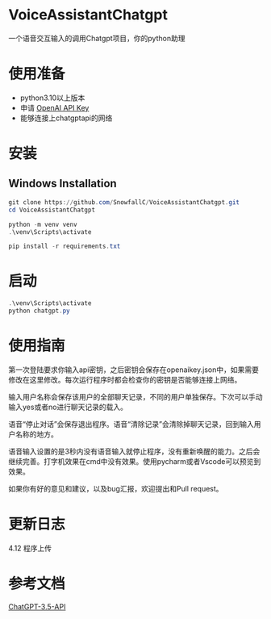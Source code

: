 # VoiceAssistantChatgpt
一个语音交互输入的调用Chatgpt项目，你的python助理
# 使用准备
-   python3.10以上版本
-   申请 [OpenAI API Key](https://platform.openai.com/account/api-keys) 
-   能够连接上chatgptapi的网络
# 安装
## Windows Installation
```powershell
git clone https://github.com/SnowfallC/VoiceAssistantChatgpt.git
cd VoiceAssistantChatgpt

python -m venv venv
.\venv\Scripts\activate

pip install -r requirements.txt
```
# 启动
```powershell
.\venv\Scripts\activate
python chatgpt.py
```
# 使用指南
第一次登陆要求你输入api密钥，之后密钥会保存在openaikey.json中，如果需要修改在这里修改。每次运行程序时都会检查你的密钥是否能够连接上网络。

输入用户名称会保存该用户的全部聊天记录，不同的用户单独保存。下次可以手动输入yes或者no进行聊天记录的载入。

语音“停止对话”会保存退出程序。语音“清除记录”会清除掉聊天记录，回到输入用户名称的地方。

语音输入设置的是3秒内没有语音输入就停止程序，没有重新唤醒的能力。之后会继续完善。打字机效果在cmd中没有效果。使用pycharm或者Vscode可以预览到效果。

如果你有好的意见和建议，以及bug汇报，欢迎提出和Pull request。
# 更新日志
4.12 程序上传

# 参考文档
[ChatGPT-3.5-API](https://github.com/XksA-me/ChatGPT-3.5-API)
